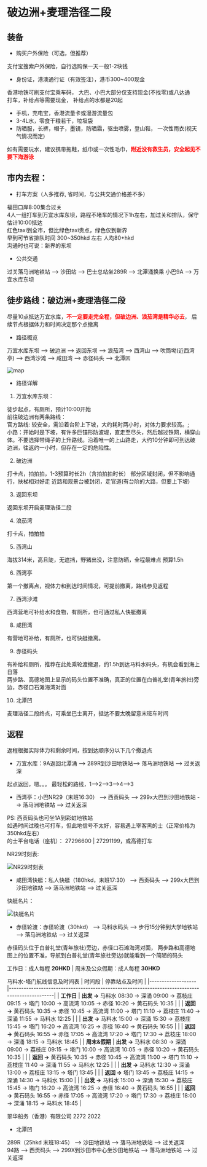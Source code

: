 # 破边洲+麦理浩径二段

## 装备

- 购买户外保险（可选，但推荐）

支付宝搜索户外保险，自行选购保一天一般1-2块钱  

- 身份证，港澳通行证（有效签注），港币300~400现金

香港地铁可刷支付宝乘车码， 大巴、小巴大部分仅支持现金(不找零)或八达通  
打车，补给点等需要现金， 补给点的水都是20起  

- 手机，充电宝，香港流量卡或漫游流量包
- 3-4L水，零食干粮若干，垃圾袋
- 防晒服，长裤，帽子，墨镜，防晒霜，驱虫喷雾，登山鞋， 一次性雨衣(视天气情况而定)

如有需要玩水，建议携带拖鞋，纸巾或一次性毛巾，<strong style="color:red;">附近没有救生员，安全起见不要下海游泳</strong>

## 市内去程：

- 打车方案（人多推荐, 省时间，与公共交通价格差不多）

福田口岸8:00集合过关  
4人一组打车到万宜水库东坝，路程不堵车的情况下1h左右，加过关和排队，保守估计10:00抵达  
红色taxi到全市，但比绿色taxi贵点，绿色仅到新界  
早到可节省排队时间 300~350hkd 左右 人均80+hkd  
沟通时也可说：新界的东坝  

- 公共交通

过关落马洲地铁站 --> 沙田站 --> 巴士总站坐289R --> 北潭涌换乘 小巴9A --> 万宜水库东坝

## 徒步路线：破边洲+麦理浩径二段

尽量10点抵达万宜水库，<strong style="color:red;">不一定要走完全程，但破边洲、浪茄湾是精华必去</strong>， 后续节点根据体力和时间决定那个点撤离

- 路径概览

万宜水库东坝 --> 破边洲 --> 返回东坝 --> 浪茄湾 --> 西湾山 --> 吹筒坳(近西湾亭) --> 西湾沙滩 --> 咸田湾 --> 赤径码头 --> 北潭凹  

<picture>
  <source srcset="https://cdnjson.com/images/2024/05/13/map7cc08dc07b9b871e.jpg"/>
  <img src="./map.jpg" alt="map"/>
</picture>

- 路径详解

1. 万宜水库东坝：

徒步起点，有厕所，预计10:00开始  
前往破边洲有两条路线：  
官方路线: 较安全，需沿着台阶上下坡，大约耗时两小时，对体力要求较高。;  
小路：开始时是下坡，有许多巨锚形防波堤，直走至尽头，然后越过铁网，横穿山体。不要选择带绳子的上升路线。沿着唯一的上山路走，大约10分钟即可到达破边洲，往返约一小时，但存在一定的危险性。

2. 破边洲

打卡点，拍拍拍，1-3预算时长2h（含拍拍拍时长）
部分区域封闭，但不影响通行，扶梯相对好走
近路和观景台被封闭，走官道(有台阶的大路，但要上下坡)

3. 返回东坝

返回东坝开启麦理浩径二段

4. 浪茄湾

打卡点，拍拍拍

5. 西湾山

海拔314米，高且陡，无遮挡，野猪出没，注意防晒，全程最难点 预算1.5h

6. 西湾亭

第一个撤离点，视体力和到达时间情况，可提前撤离，路线参见返程

7. 西湾沙滩

西湾营地可补给水和食物，有厕所，也可通过私人快艇撤离

8. 咸田湾

有营地可补给，有厕所，也可快艇撤离。

9. 赤径码头

有补给和厕所，推荐在此处乘轮渡撤退，约1.5h到达马料水码头，有机会看到海上日落  
两步路、高德地图上显示的码头位置不准确，真正的位置在白普礼堂(青年旅社)旁边，赤径口石滩海湾对面  

10. 北潭凹

麦理浩径二段终点，可乘坐巴士离开，抵达不要太晚留意末班车时间

## 返程

返程根据实际体力和剩余时间，按到达顺序分以下几个撤退点

- 万宜水库：9A返回北潭涌 --> 289R到沙田地铁站--> 落马洲地铁站 --> 过关返深

起点返回，嗯。。。 最轻松的路线，1-->2-->3-->4-->3

- 西湾亭：小巴NR29（末班16:30） --> 西贡码头 --> 299x大巴到沙田地铁站 --> 落马洲地铁站 --> 过关返深

PS: 西贡码头也可坐1A到彩虹地铁站  
如遇时间过晚也可打车，但此地信号不太好，容易遇上宰客黑的士（正常价格为350hkd左右）  
的士平台电话（座机）： 27296600 | 27291199，或高德打车  

NR29时刻表:  

<picture>
  <source srcset="https://cdnjson.com/images/2024/05/13/NR29timeSheetce54f1f3b82baf0c.jpg"/>
  <img src="./NR29timeSheet.jpg" alt="NR29时刻表"/>
</picture>

- 咸田湾快艇：私人快艇（180hkd，末班17:30） --> 西贡码头 --> 299x大巴到沙田地铁站 --> 落马洲地铁站 --> 过关返深

快艇名片：  

<picture>
  <source srcset="https://cdnjson.com/images/2024/05/13/privateShipCartb16762659db78a90.jpg"/>
  <img src="./privateShipCart.jpg" alt="快艇名片"/>
</picture>

- 赤径轮渡：赤径轮渡（30hkd） --> 马料水码头 --> 步行15分钟到大学地铁站 --> 落马洲地铁站 --> 过关返深

赤径码头位于白普礼堂(青年旅社)旁边，赤径口石滩海湾对面， 两步路和高德地图上的位置不准，导航到白普礼堂(青年旅社旁边)就能看到一个简陋的码头  

工作日：成人每程 **20HKD** | 周末及公众假期：成人每程 **30HKD**  

马料水-塔门航线信息及时间表
| 时间段            | 停靠站点及时间                                                                                  |
|-------------------|------------------------------------------------------------------------------------------------|
| **工作日**        | **出发 →** 马料水 08:30 → 深涌 09:00 → 荔枝庄 09:15 → 塔门 10:00 → 高流湾 10:05 → 赤径 10:20 → 黄石码头 10:35  |
|                   | **返回 →** 黄石码头 10:35 → 赤径 10:45 → 高流湾 11:00 → 塔门 11:10 → 荔枝庄 11:40 → 深涌 11:55 → 马料水 12:25  |
|                   | **出发 →** 马料水 15:00 → 深涌 15:30 → 荔枝庄 15:45 → 塔门 16:20 → 高流湾 16:25 → 赤径 16:40 → 黄石码头 16:55  |
|                   | **返回 →** 黄石码头 16:55 → 赤径 17:05 → 高流湾 17:20 → 塔门 17:30 → 荔枝庄 18:00 → 深涌 18:15 → 马料水 18:45  |
| **周末&假期**    | **出发 →** 马料水 08:30 → 深涌 09:00 → 荔枝庄 09:15 → 塔门 10:00 → 高流湾 10:05 → 赤径 10:20 → 黄石码头 10:35  |
|                   | **返回 →** 黄石码头 10:35 → 赤径 10:45 → 高流湾 11:00 → 塔门 11:10 → 荔枝庄 11:40 → 深涌 11:55 → 马料水 12:25  |
|                   | **出发 →** 马料水 12:30 → 深涌 13:00 → 荔枝庄 13:15 → 塔门 13:45                                     |
|                   | **返回 →** 塔门 13:45 → 荔枝庄 14:15 → 深涌 14:30 → 马料水 15:00                                     |
|                   | **出发 →** 马料水 15:00 → 深涌 15:30 → 荔枝庄 15:45 → 塔门 16:20 → 高流湾 16:25 → 赤径 16:40 → 黄石码头 16:55  |
|                   | **返回 →** 黄石码头 16:55 → 赤径 17:05 → 高流湾 17:20 → 塔门 17:30 → 荔枝庄 18:00 → 深涌 18:15 → 马料水 18:45  |

翠华船务（香港）有限公司 2272 2022  

- 北潭凹

289R（25hkd 末班18:45） --> 沙田地铁站 --> 落马洲地铁站 --> 过关返深  
94路 --> 西贡码头 --> 299X到沙田市中心坐沙田地铁站 -->  落马洲地铁站 --> 过关返深  

